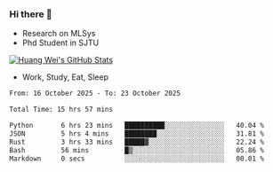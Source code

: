 ### Hi there 👋
- Research on MLSys
- Phd Student in SJTU
  
[![Huang Wei's GitHub Stats](https://github-readme-stats.vercel.app/api?username=huangwei021230&theme=tokyonight)](https://github.com/anuraghazra/github-readme-stats)

- Work, Study, Eat, Sleep


<!--START_SECTION:waka-->

```txt
From: 16 October 2025 - To: 23 October 2025

Total Time: 15 hrs 57 mins

Python       6 hrs 23 mins   ██████████░░░░░░░░░░░░░░░   40.04 %
JSON         5 hrs 4 mins    ████████░░░░░░░░░░░░░░░░░   31.81 %
Rust         3 hrs 33 mins   █████▓░░░░░░░░░░░░░░░░░░░   22.24 %
Bash         56 mins         █▒░░░░░░░░░░░░░░░░░░░░░░░   05.86 %
Markdown     0 secs          ░░░░░░░░░░░░░░░░░░░░░░░░░   00.01 %
```

<!--END_SECTION:waka-->
